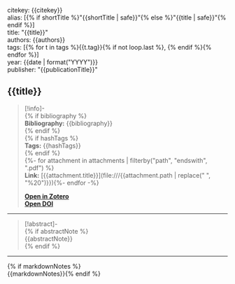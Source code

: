 
citekey: {{citekey}}  
alias: [{% if shortTitle %}"{{shortTitle | safe}}"{% else %}"{{title | safe}}"{% endif %}]  
title: "{{title}}"  
authors: {{authors}}  
tags: [{% for t in tags %}{{t.tag}}{% if not loop.last %}, {% endif %}{% endfor %}]  
year: {{date | format("YYYY")}}  
publisher: "{{publicationTitle}}"  

  
## {{title}}  
>[!info]-  
>{% if bibliography %}  
>**Bibliography:** {{bibliography}}  
>{% endif %}  
>{% if hashTags %}  
>**Tags:** {{hashTags}}  
>{% endif %}  
>{%- for attachment in attachments | filterby("path", "endswith", ".pdf") %}  
> **Link:** [{{attachment.title}}](file:///{{attachment.path | replace(" ", "%20")}}){%- endfor -%}  
>  
>[**Open in Zotero**]({{desktopURI}})  
>[**Open DOI**]([https://doi.org/](https://doi.org/){{DOI}})  
  
  
---  
  
  
> [!abstract]-  
> {% if abstractNote %}  
>{{abstractNote}}  
>{% endif %}  
  
---  
  
{% if markdownNotes %}  
{{markdownNotes}}{% endif %}